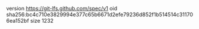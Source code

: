 version https://git-lfs.github.com/spec/v1
oid sha256:bc4c710e3829994e377c65b6671d2efe79236d852f1b514514c311706ea152bf
size 1232
